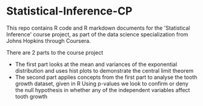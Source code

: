 # Statistical-Inference-CP

This repo contains R code and R markdown documents for the 'Statistical Inference' course project, 
as part of the data science specialization from Johns Hopkins through Coursera.

There are 2 parts to the course project
- The first part looks at the mean and variances of the exponential distribution and uses hist plots to
demonstrate the central limit theorem
- The second part applies concepts from the first part to analyse the tooth growth dataset, given in R
Using p-values we look to confirm or deny the null hypothesis in whether any of the independent variables
affect tooth growth
